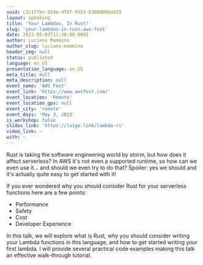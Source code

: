 ```yaml
---
uuid: c2c1ffbe-024e-4f0f-9553-b300d00bab29
layout: speaking
title: 'Your Lambdas, In Rust!'
slug: 'your-lambdas-in-rust-aws-fest'
date: 2023-05-03T11:30:00.000Z
author: Luciano Mammino
author_slug: luciano-mammino
header_img: null
status: published
language: en_US
presentation_language: en_US
meta_title: null
meta_description: null
event_name: 'AWS Fest'
event_link: 'https://www.awsfest.com/'
event_location: 'Remote'
event_location_gps: null
event_city: 'remote'
event_days: 'May 3, 2023'
is_workshop: false
slides_link: 'https://loige.link/lambda-rs'
video_link: ~
with: ~
---
```


Rust is taking the software engineering world by storm, but how does it affect serverless? In AWS it's not even a supported runtime, so how can we even use it... and should we even try to do that? Spoiler: yes we should and it's actually quite easy to get started with it!

If you ever wondered why you should consider Rust for your serverless functions here are a few points:

- Performance
- Safety
- Cost
- Developer Experience

In this talk, we will explore what is Rust, why you should consider writing your Lambda functions in this language, and how to get started writing your first lambda. I will provide several practical code examples making this talk an effective walk-through tutorial.
